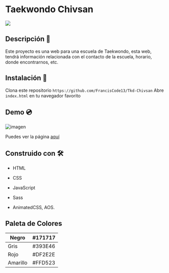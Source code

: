 # Taekwondo Chivsan
<img src="https://camo.githubusercontent.com/7110e92cae974ff798671baf200cf6d474064628ccdca6808e26db83725dd000/68747470733a2f2f696d672e736869656c64732e696f2f62616467652f7374617475732d696e25323070726f67726573732d79656c6c6f77">

## Descripción  🥋

Este proyecto es una web para una escuela de Taekwondo, esta web, tendrá información relacionada con el contacto de la escuela, horario, donde encontrarnos, etc.

## Instalación 🔧️

Clona este repositorio ``https://github.com/FrancisCode13/Tkd-Chivsan``
Abre ``index.html`` en tu navegador favorito

## Demo 💿️

![imagen](https://user-images.githubusercontent.com/77551844/138156902-b141c845-b7d4-4105-99a0-30c105474ec0.png)

Puedes ver la página [aquí](https://franciscode13.github.io/Tkd-Chivsan)

## Construido con 🛠️

- HTML

- CSS

- JavaScript

- Sass

- AnimatedCSS, AOS.

## Paleta de Colores

| Negro    | #171717 |
|----------|---------|
| Gris     | #393E46 |
| Rojo     | #DF2E2E |
| Amarillo | #FFD523 |

